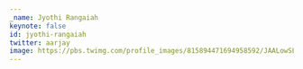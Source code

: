 ```yaml
---
_name: Jyothi Rangaiah
keynote: false
id: jyothi-rangaiah
twitter: aarjay
image: https://pbs.twimg.com/profile_images/815894471694958592/JAALowSL.jpg
---
```

